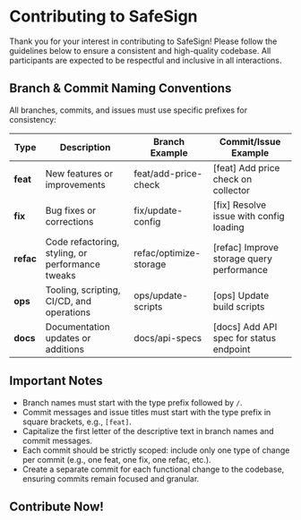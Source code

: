 # Contributing to SafeSign

Thank you for your interest in contributing to SafeSign! Please follow the guidelines below to ensure a consistent and high-quality codebase. All participants are expected to be respectful and inclusive in all interactions.

## Branch & Commit Naming Conventions

All branches, commits, and issues must use specific prefixes for consistency:

| Type      | Description                                      | Branch Example         | Commit/Issue Example                      |
| --------- | ------------------------------------------------ | ---------------------- | ----------------------------------------- |
| **feat**  | New features or improvements                     | feat/add-price-check   | [feat] Add price check on collector       |
| **fix**   | Bug fixes or corrections                         | fix/update-config      | [fix] Resolve issue with config loading   |
| **refac** | Code refactoring, styling, or performance tweaks | refac/optimize-storage | [refac] Improve storage query performance |
| **ops**   | Tooling, scripting, CI/CD, and operations        | ops/update-scripts     | [ops] Update build scripts                |
| **docs**  | Documentation updates or additions               | docs/api-specs         | [docs] Add API spec for status endpoint   |

## Important Notes

- Branch names must start with the type prefix followed by `/`.
- Commit messages and issue titles must start with the type prefix in square brackets, e.g., `[feat]`.
- Capitalize the first letter of the descriptive text in branch names and commit messages.
- Each commit should be strictly scoped: include only one type of change per commit (e.g., one feat, one fix, one refac, etc.).
- Create a separate commit for each functional change to the codebase, ensuring commits remain focused and granular.

## Contribute Now!
